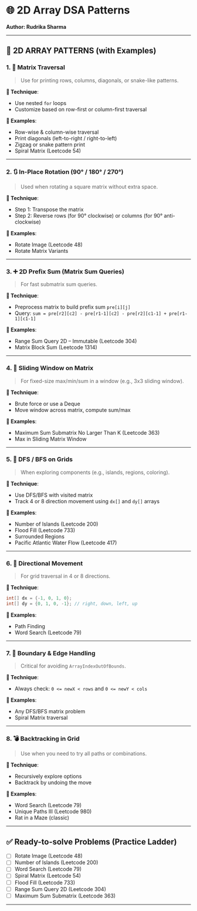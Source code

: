 # 🌐 2D Array DSA Patterns

**Author: Rudrika Sharma**


---

## 🥉 2D ARRAY PATTERNS (with Examples)

### 1. 🔁 Matrix Traversal

> Use for printing rows, columns, diagonals, or snake-like patterns.

**🧠 Technique**:

* Use nested `for` loops
* Customize based on row-first or column-first traversal

**🔹 Examples**:

* Row-wise & column-wise traversal
* Print diagonals (left-to-right / right-to-left)
* Zigzag or snake pattern print
* Spiral Matrix (Leetcode 54)

---

### 2. 🔃 In-Place Rotation (90° / 180° / 270°)

> Used when rotating a square matrix without extra space.

**🧠 Technique**:

* Step 1: Transpose the matrix
* Step 2: Reverse rows (for 90° clockwise) or columns (for 90° anti-clockwise)

**🔹 Examples**:

* Rotate Image (Leetcode 48)
* Rotate Matrix Variants

---

### 3. ➕ 2D Prefix Sum (Matrix Sum Queries)

> For fast submatrix sum queries.

**🧠 Technique**:

* Preprocess matrix to build prefix sum `pre[i][j]`
* Query: `sum = pre[r2][c2] - pre[r1-1][c2] - pre[r2][c1-1] + pre[r1-1][c1-1]`

**🔹 Examples**:

* Range Sum Query 2D – Immutable (Leetcode 304)
* Matrix Block Sum (Leetcode 1314)

---

### 4. 🔲 Sliding Window on Matrix

> For fixed-size max/min/sum in a window (e.g., 3x3 sliding window).

**🧠 Technique**:

* Brute force or use a Deque
* Move window across matrix, compute sum/max

**🔹 Examples**:

* Maximum Sum Submatrix No Larger Than K (Leetcode 363)
* Max in Sliding Matrix Window

---

### 5. 🧱 DFS / BFS on Grids

> When exploring components (e.g., islands, regions, coloring).

**🧠 Technique**:

* Use DFS/BFS with visited matrix
* Track 4 or 8 direction movement using `dx[]` and `dy[]` arrays

**🔹 Examples**:

* Number of Islands (Leetcode 200)
* Flood Fill (Leetcode 733)
* Surrounded Regions
* Pacific Atlantic Water Flow (Leetcode 417)

---

### 6. 🤭 Directional Movement

> For grid traversal in 4 or 8 directions.

**🧠 Technique**:

```java
int[] dx = {-1, 0, 1, 0};
int[] dy = {0, 1, 0, -1}; // right, down, left, up
```

**🔹 Examples**:

* Path Finding
* Word Search (Leetcode 79)

---

### 7. 🚧 Boundary & Edge Handling

> Critical for avoiding `ArrayIndexOutOfBounds`.

**🧠 Technique**:

* Always check: `0 <= newX < rows` and `0 <= newY < cols`

**🔹 Examples**:

* Any DFS/BFS matrix problem
* Spiral Matrix traversal

---

### 8. 💣 Backtracking in Grid

> Use when you need to try all paths or combinations.

**🧠 Technique**:

* Recursively explore options
* Backtrack by undoing the move

**🔹 Examples**:

* Word Search (Leetcode 79)
* Unique Paths III (Leetcode 980)
* Rat in a Maze (classic)

---

## ✅ Ready-to-solve Problems (Practice Ladder)

* [ ] Rotate Image (Leetcode 48)
* [ ] Number of Islands (Leetcode 200)
* [ ] Word Search (Leetcode 79)
* [ ] Spiral Matrix (Leetcode 54)
* [ ] Flood Fill (Leetcode 733)
* [ ] Range Sum Query 2D (Leetcode 304)
* [ ] Maximum Sum Submatrix (Leetcode 363)

---


